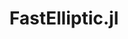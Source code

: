 ---
title: "FastElliptic.jl"
collection: projects
permalink: projects/FastElliptic/
excerpt: 'A <code>Julia</code> implementation of the Toshio Fukushima algorithms for calculating Elliptic Integrals and Jacobi Elliiptic functions.'
href: https://github.com/dchang10/FastElliptic/
image: '/images/projects/FastElliptic.png'
---